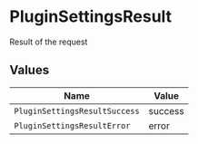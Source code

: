 # PluginSettingsResult

Result of the request


## Values

| Name                          | Value                         |
| ----------------------------- | ----------------------------- |
| `PluginSettingsResultSuccess` | success                       |
| `PluginSettingsResultError`   | error                         |